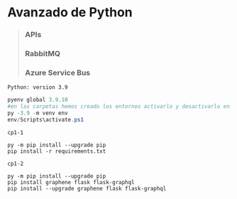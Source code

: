# Avanzado de Python 

> ### APIs 
>
> ### RabbitMQ 
>
> ### Azure Service Bus

`Python: version 3.9`

```powershell
pyenv global 3.9.10
#en las carpetas hemos creado los entornos activarlo y desactivarlo en cada carpeta.
py -3.9 -m venv env
env/Scripts\activate.ps1
```

`cp1-1`

```
py -m pip install --upgrade pip
pip install -r requirements.txt
```

`cp1-2` 

```
py -m pip install --upgrade pip
pip install graphene flask flask-graphql
pip install --upgrade graphene flask flask-graphql
```



